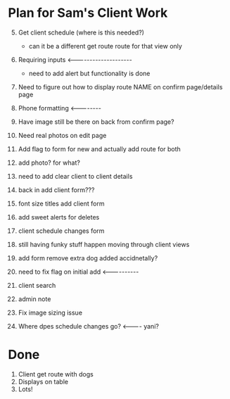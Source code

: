# Plan for Sam's Client Work


5. Get client schedule (where is this needed?)
    * can it be a different get route route for that view only
10. Requiring inputs <--------------------
    * need to add alert but functionality is done
12. Need to figure out how to display route NAME on confirm page/details page
15. Phone formatting <--------
17. Have image still be there on back from confirm page?

19.  Need real photos on edit page
20. Add flag to form for new and actually add route for both
21. add photo? for what?
24. need to add clear client to client details
27. back in add client form???
28. font size titles add client form
29. add sweet alerts for deletes
33. client schedule changes form 
35. still having funky stuff happen moving through client views
36. add form remove extra dog added accidnetally?
37. need to fix flag on initial add <----------

22. client search 
23. admin note
11. Fix image sizing issue
18. Where dpes schedule changes go? <---- yani?



# Done
1. Client get route with dogs
2. Displays on table
3. Lots! 

